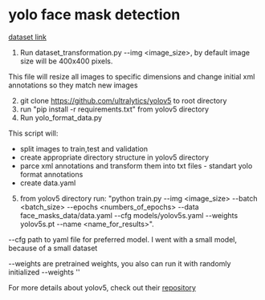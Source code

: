 # yolo face mask detection
<a href='https://www.kaggle.com/andrewmvd/face-mask-detection' target="_blank">dataset link</a>

1. Run dataset_transformation.py --img <image_size>, by default image size will be 400x400 pixels.

This file will resize all images to specific dimensions and change initial xml annotations so they match new images

2. git clone https://github.com/ultralytics/yolov5 to root directory
3. run "pip install -r requirements.txt" from yolov5 directory
4. Run yolo_format_data.py

This script will:
 - split images to train,test and validation
 - create appropriate directory structure in yolov5 directory
 - parce xml annotations and transform them into txt files - standart yolo format annotations
 - create data.yaml

5. from yolov5 directory run: "python train.py --img <image_size>  --batch <batch_size> --epochs <numbers_of_epochs> --data face_masks_data/data.yaml --cfg models/yolov5s.yaml --weights yolov5s.pt --name <name_for_results>". 

--cfg path to yaml file for preferred model. I went with a small model, because of a small dataset

--weights are pretrained weights, you also can run it with randomly initialized --weights ''

For more details about yolov5, check out their [repository](https://github.com/ultralytics/yolov5)
